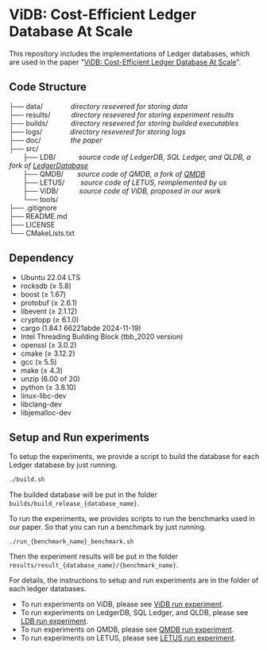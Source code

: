 # ViDB: Cost-Efficient Ledger Database At Scale
This repository includes the implementations of Ledger databases, which are used in the paper "[ViDB: Cost-Efficient Ledger Database At Scale](doc/)".

## Code Structure

├── data/&emsp;&emsp;&emsp;&emsp;*directory resevered for storing data*<br>
├── results/&emsp;&emsp;&emsp;*directory resevered for storing experiment results*<br>
├── builds/&emsp;&emsp;&emsp;&nbsp;*directory resevered for storing builded executables*<br>
├── logs/&emsp;&emsp;&emsp;&emsp;*directory resevered for storing logs*<br>
├── doc/&emsp;&emsp;&emsp;&emsp;&nbsp;*the paper*<br>
├── src/<br>
&emsp;&emsp;├── LDB/&emsp;&emsp;&emsp;&nbsp;*source code of LedgerDB, SQL Ledger, and QLDB, a fork of [LedgerDatabase](https://github.com/nusdbsystem/LedgerDatabase)*<br>
&emsp;&emsp;├── QMDB/&emsp;&emsp;*source code of QMDB, a fork of [QMDB](https://github.com/LayerZero-Labs/qmdb)*<br>
&emsp;&emsp;├── LETUS/&emsp;&emsp;&nbsp;*source code of LETUS, reimplemented by us*<br>
&emsp;&emsp;├── ViDB/&emsp;&emsp;&emsp;*source code of ViDB, proposed in our work*<br>
&emsp;&emsp;└── tools/ <br>
├── .gitignore<br>
├── README.md<br>
├── LICENSE<br>
└── CMakeLists.txt<br>


## Dependency
* Ubuntu 22.04 LTS
* rocksdb (&geq; 5.8)
* boost (&geq; 1.67)
* protobuf (&geq; 2.6.1)
* libevent (&geq; 2.1.12)
* cryptopp (&geq; 6.1.0)
* cargo (1.84.1 66221abde 2024-11-19)
* Intel Threading Building Block (tbb_2020 version)
* openssl (&geq; 3.0.2)
* cmake (&geq; 3.12.2)
* gcc (&geq; 5.5)
* make (&geq; 4.3)
* unzip (6.00 of 20)
* python (&geq; 3.8.10)
* linux-libc-dev
* libclang-dev
* libjemalloc-dev

## Setup and Run experiments
To setup the experiments, we provide a script to build the database for each Ledger database by just running.
```bash
./build.sh
```
The builded database will be put in the folder `builds/build_release_{database_name}`.

To run the experiments, we provides scripts to run the benchmarks used in our paper.
So that you can run a benchmark by just running.
```
./run_{benchmark_name}_benchmark.sh
```
Then the experiment results will be put in the folder `results/result_{database_name}/{benchmark_name}`.

For details, the instructions to setup and run experiments are in the folder of each ledger databases.
- To run experiments on ViDB, please see [ViDB run experiment](ViDB/README.md).
- To run experiments on LedgerDB, SQL Ledger, and QLDB, please see [LDB run experiment](LDB/README.md).
- To run experiments on QMDB, please see [QMDB run experiment](QMDB/README.md).
- To run experiments on LETUS, please see [LETUS run experiment](LETUS/README.md).

